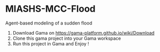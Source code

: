 # MIASHS-MCC-Flood
Agent-based modeling of a sudden flood

1. Download Gama on https://gama-platform.github.io/wiki/Download
2. Clone this gama project into your Gama workspace
3. Run this project in Gama and Enjoy !
